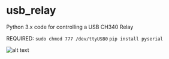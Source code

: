 # usb_relay
Python 3.x code for controlling  a USB CH340 Relay

REQUIRED:
```sudo chmod 777 /dev/ttyUSB0```
```pip install pyserial```

![alt text](relay.jpg)
